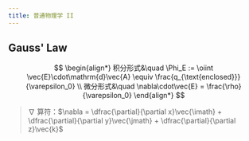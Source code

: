 ```yaml
---
title: 普通物理学 II
---
```


## Gauss' Law

$$
\begin{align*}
    积分形式&\quad \Phi_E := \oiint \vec{E}\cdot\mathrm{d}\vec{A} \equiv \frac{q_{\text{enclosed}}}{\varepsilon_0} \\
    微分形式&\quad \nabla\cdot\vec{E} = \frac{\rho}{\varepsilon_0}
\end{align*}
$$

> $\nabla$ 算符：$\nabla = \dfrac{\partial}{\partial x}\vec{\imath} + \dfrac{\partial}{\partial y}\vec{\jmath} + \dfrac{\partial}{\partial z}\vec{k}$
